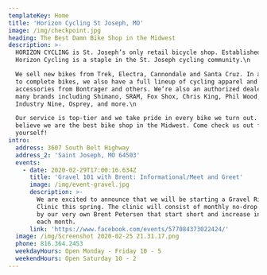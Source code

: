 ```yaml
---
templateKey: Home
title: 'Horizon Cycling St Joseph, MO'
image: /img/checkpoint.jpg
heading: The Best Damn Bike Shop in the Midwest
description: >-
  HORIZON CYCLING is St. Joseph’s only retail bicycle shop. Established in 2012,
  Horizon Cycling is a staple in the St. Joseph cycling community.\n

  We sell new bikes from Trek, Electra, Cannondale and Santa Cruz. In addition
  to complete bikes, we also have a full lineup of cycling apparel and
  accessories from Bontrager and others. We’re also an authorized dealer for
  many brands including Shimano, SRAM, Fox Shox, Chris King, Phil Wood, Hope,
  Industry Nine, Osprey, and more.\n

  Our service is top-tier and we take pride in every bike we turn out. We truly
  believe we are the best bike shop in the Midwest. Come check us out for
  yourself!
intro:
  address: 3607 South Belt Highway
  address_2: 'Saint Joseph, MO 64503'
  events:
    - date: 2020-02-29T17:00:16.634Z
      title: 'Gravel 101 with Brent: Informational/Meet and Greet'
      image: /img/event-gravel.jpg
      description: >-
        We are excited to announce that we will be starting a Gravel Riding 101
        Clinic this spring. The clinic will consist of monthly no-drop rides led
        by our very own Brent Petersen that start short and increase in distance
        each month.
      link: 'https://www.facebook.com/events/577084373022424/'
  image: /img/Screenshot 2020-02-25 21.31.17.png
  phone: 816.364.2453
  weekdayHours: Open Monday - Friday 10 - 5
  weekendHours: Open Saturday 10 - 2
---
```


